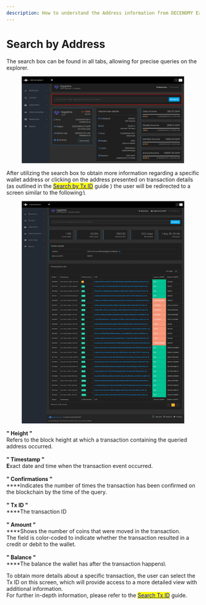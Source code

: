 ```yaml
---
description: How to understand the Address information from DECENOMY Explorer
---
```


# Search by Address

The search box can be found in all tabs, allowing for precise queries on the explorer.&#x20;

<figure><img src="../.gitbook/assets/Explorer search box.jpg" alt=""><figcaption></figcaption></figure>

After utilizing the search box to obtain more information regarding a specific wallet address or clicking on the address presented on transaction details (as outlined in the [<mark style="color:blue;">Search by Tx ID</mark>](search-by-tx-id.md#detailed-tx-id-info-case-1) <mark style="color:blue;"></mark> guide ) the user will be redirected to a screen similar to the following:\


<figure><img src="../.gitbook/assets/Explorer addrs check.jpg" alt=""><figcaption></figcaption></figure>

**" Height "** \
Refers to the block height at which a transaction containing the queried address occurred.\
\
**" Timestamp "**\
**E**xact date and time when the transaction event occurred.\
\
**" Confirmations "**\
****Indicates the number of times the transaction has been confirmed on the blockchain by the time of the query.\
\
**" Tx ID "**\
****The transaction ID\
\
**" Amount "**\
****Shows the number of coins that were moved in the transaction. \
The field is color-coded to indicate whether the transaction resulted in a credit or debit to the wallet.\
\
**" Balance "**\
****The balance the wallet has after the transaction happens\


To obtain more details about a specific transaction, the user can select the Tx ID on this screen, which will provide access to a more detailed view with additional information. \
For further in-depth information, please refer to the [<mark style="color:blue;">Search Tx ID</mark>](search-by-tx-id.md) guide.
